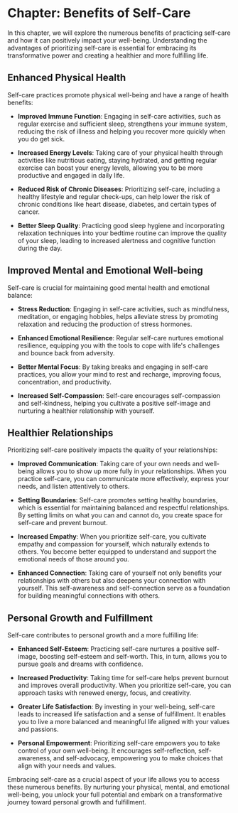 Chapter: Benefits of Self-Care
==============================

In this chapter, we will explore the numerous benefits of practicing self-care and how it can positively impact your well-being. Understanding the advantages of prioritizing self-care is essential for embracing its transformative power and creating a healthier and more fulfilling life.

Enhanced Physical Health
------------------------

Self-care practices promote physical well-being and have a range of health benefits:

* **Improved Immune Function**: Engaging in self-care activities, such as regular exercise and sufficient sleep, strengthens your immune system, reducing the risk of illness and helping you recover more quickly when you do get sick.

* **Increased Energy Levels**: Taking care of your physical health through activities like nutritious eating, staying hydrated, and getting regular exercise can boost your energy levels, allowing you to be more productive and engaged in daily life.

* **Reduced Risk of Chronic Diseases**: Prioritizing self-care, including a healthy lifestyle and regular check-ups, can help lower the risk of chronic conditions like heart disease, diabetes, and certain types of cancer.

* **Better Sleep Quality**: Practicing good sleep hygiene and incorporating relaxation techniques into your bedtime routine can improve the quality of your sleep, leading to increased alertness and cognitive function during the day.

Improved Mental and Emotional Well-being
----------------------------------------

Self-care is crucial for maintaining good mental health and emotional balance:

* **Stress Reduction**: Engaging in self-care activities, such as mindfulness, meditation, or engaging hobbies, helps alleviate stress by promoting relaxation and reducing the production of stress hormones.

* **Enhanced Emotional Resilience**: Regular self-care nurtures emotional resilience, equipping you with the tools to cope with life's challenges and bounce back from adversity.

* **Better Mental Focus**: By taking breaks and engaging in self-care practices, you allow your mind to rest and recharge, improving focus, concentration, and productivity.

* **Increased Self-Compassion**: Self-care encourages self-compassion and self-kindness, helping you cultivate a positive self-image and nurturing a healthier relationship with yourself.

Healthier Relationships
-----------------------

Prioritizing self-care positively impacts the quality of your relationships:

* **Improved Communication**: Taking care of your own needs and well-being allows you to show up more fully in your relationships. When you practice self-care, you can communicate more effectively, express your needs, and listen attentively to others.

* **Setting Boundaries**: Self-care promotes setting healthy boundaries, which is essential for maintaining balanced and respectful relationships. By setting limits on what you can and cannot do, you create space for self-care and prevent burnout.

* **Increased Empathy**: When you prioritize self-care, you cultivate empathy and compassion for yourself, which naturally extends to others. You become better equipped to understand and support the emotional needs of those around you.

* **Enhanced Connection**: Taking care of yourself not only benefits your relationships with others but also deepens your connection with yourself. This self-awareness and self-connection serve as a foundation for building meaningful connections with others.

Personal Growth and Fulfillment
-------------------------------

Self-care contributes to personal growth and a more fulfilling life:

* **Enhanced Self-Esteem**: Practicing self-care nurtures a positive self-image, boosting self-esteem and self-worth. This, in turn, allows you to pursue goals and dreams with confidence.

* **Increased Productivity**: Taking time for self-care helps prevent burnout and improves overall productivity. When you prioritize self-care, you can approach tasks with renewed energy, focus, and creativity.

* **Greater Life Satisfaction**: By investing in your well-being, self-care leads to increased life satisfaction and a sense of fulfillment. It enables you to live a more balanced and meaningful life aligned with your values and passions.

* **Personal Empowerment**: Prioritizing self-care empowers you to take control of your own well-being. It encourages self-reflection, self-awareness, and self-advocacy, empowering you to make choices that align with your needs and values.

Embracing self-care as a crucial aspect of your life allows you to access these numerous benefits. By nurturing your physical, mental, and emotional well-being, you unlock your full potential and embark on a transformative journey toward personal growth and fulfillment.

